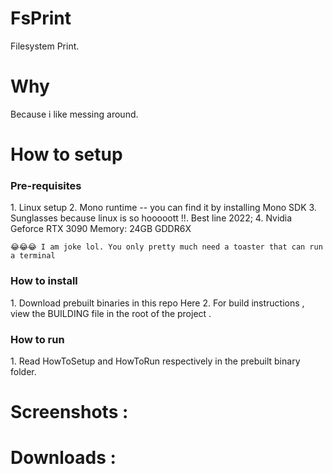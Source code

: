 # FsPrint
Filesystem Print.

# Why 
Because i like messing around.



# How to setup 

<h3> Pre-requisites </h3>
1. Linux setup 
2. Mono runtime -- you can find it by installing Mono SDK 
3. Sunglasses because linux is so hooooott !!. Best line 2022;
4. Nvidia Geforce RTX 3090 Memory: 24GB GDDR6X

	😂😂😂 I am joke lol. You only pretty much need a toaster that can run a terminal

<h3> How to install </h3>
1. Download prebuilt binaries in this repo Here
2. For build instructions , view the BUILDING file in the root of the project .

<h3> How to run </h3>
1. Read HowToSetup and HowToRun respectively in the prebuilt binary folder.


# Screenshots : 



# Downloads : 
